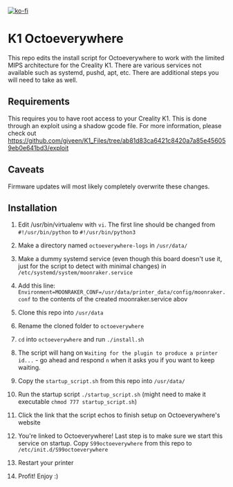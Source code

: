 [![ko-fi](https://ko-fi.com/img/githubbutton_sm.svg)](https://ko-fi.com/X8X7LBLK2)

# K1 Octoeverywhere

This repo edits the install script for Octoeverywhere to work with the limited MIPS architecture for the Creality K1. There are various services not available such as systemd, pushd, apt, etc. There are additional steps you will need to take as well.

## Requirements

This requires you to have root access to your Creality K1. This is done through an exploit using a shadow gcode file. For more information, please check out https://github.com/giveen/K1_Files/tree/ab81d83ca6421c8420a7a85e456059eb0e641bd3/exploit

## Caveats

Firmware updates will most likely completely overwrite these changes.

## Installation

1. Edit /usr/bin/virtualenv with `vi`. The first line should be changed from `#!/usr/bin/python` to `#!/usr/bin/python3`

2. Make a directory named `octoeverywhere-logs` in `/usr/data/`

3. Make a dummy systemd service (even though this board doesn't use it, just for the script to detect with minimal changes) in `/etc/systemd/system/moonraker.service` 

4. Add this line: `Environment=MOONRAKER_CONF=/usr/data/printer_data/config/moonraker.conf` to the contents of the created moonraker.service abov

5. Clone this repo into `/usr/data`

6. Rename the cloned folder to `octoeverywhere`

7. `cd` into `octoeverywhere` and run `./install.sh`

8. The script will hang on `Waiting for the plugin to produce a printer id...` - go ahead and respond `n` when it asks you if you want to keep waiting.

9. Copy the `startup_script.sh` from this repo into `/usr/data/`

10. Run the startup script `./startup_script.sh` (might need to make it executable `chmod 777 startup_script.sh`)

11. Click the link that the script echos to finish setup on Octoeverywhere's website

12. You're linked to Octoeverywhere! Last step is to make sure we start this service on startup. Copy `S99octoeverywhere` from this repo to `/etc/init.d/S99octoeverywhere`

13. Restart your printer

14. Profit! Enjoy :) 
